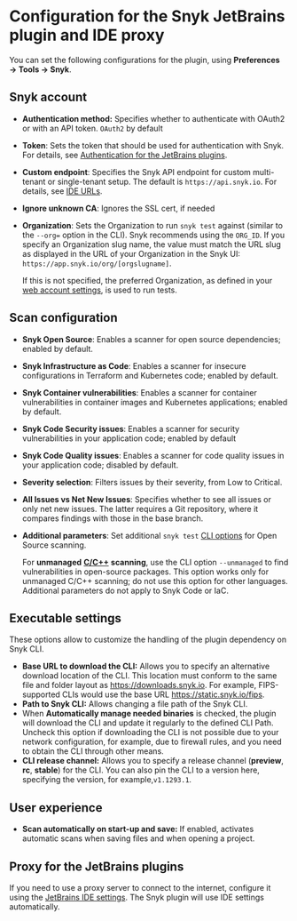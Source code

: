 # Configuration for the Snyk JetBrains plugin and IDE proxy

You can set the following configurations for the plugin, using **Preferences → Tools → Snyk**.

## **Snyk account**

* **Authentication method:** Specifies whether to authenticate with OAuth2 or with an API token. `OAuth2` by default
* **Token**: Sets the token that should be used for authentication with Snyk. For details, see [Authentication for the JetBrains plugins](authentication-for-the-jetbrains-plugins.md).
* **Custom endpoint**: Specifies the Snyk API endpoint for custom multi-tenant or single-tenant setup. The default is `https://api.snyk.io`. For details, see [IDE URLs](../../../working-with-snyk/regional-hosting-and-data-residency.md#ides-urls).
* **Ignore unknown CA**: Ignores the SSL cert, if needed
*   **Organization**: Sets the Organization to run `snyk test` against (similar to the `--org=` option in the CLI). Snyk recommends using the `ORG_ID`. If you specify an Organization slug name, the value must match the URL slug as displayed in the URL of your Organization in the Snyk UI: `https://app.snyk.io/org/[orgslugname]`.

    If this is not specified, the preferred Organization, as defined in your [web account settings](https://app.snyk.io/account), is used to run tests.

## Scan configuration

* **Snyk Open Source**: Enables a scanner for open source dependencies; enabled by default.
* **Snyk Infrastructure as Code**: Enables a scanner for insecure configurations in Terraform and Kubernetes code; enabled by default.
* **Snyk Container vulnerabilities**: Enables a scanner for container vulnerabilities in container images and Kubernetes applications; enabled by default.
* **Snyk Code Security issues**: Enables a scanner for security vulnerabilities in your application code; enabled by default
* **Snyk Code Quality issues**: Enables a scanner for code quality issues in your application code; disabled by default.
* **Severity selection**: Filters issues by their severity, from Low to Critical.
* **All Issues vs Net New Issues**: Specifies whether to see all issues or only net new issues. The latter requires a Git repository, where it compares findings with those in the base branch.
*   **Additional parameters**: Set additional `snyk test` [CLI options](../../../snyk-cli/cli-commands-and-options-summary.md) for Open Source scanning.

    For **unmanaged** [**C/C++**](../../../supported-languages-package-managers-and-frameworks/c-c++/) **scanning**, use the CLI option `--unmanaged` to find vulnerabilities in open-source packages. This option works only for unmanaged C/C++ scanning; do not use this option for other languages. Additional parameters do not apply to Snyk Code or IaC.

## **Executable settings**

These options allow to customize the handling of the plugin dependency on Snyk CLI.&#x20;

* **Base URL to download the CLI:** Allows you to specify an alternative download location of the CLI. This location must conform to the same file and folder layout as https://downloads.snyk.io. For example, FIPS-supported CLIs would use the base URL https://static.snyk.io/fips.
* **Path to Snyk CLI:** Allows changing a file path of the Snyk CLI.
* When **Automatically manage needed binaries** is checked, the plugin will download the CLI and update it regularly to the defined CLI Path. Uncheck this option if downloading the CLI is not possible due to your network configuration, for example, due to firewall rules, and you need to obtain the CLI through other means.
* **CLI release channel:** Allows you to specify a release channel (**preview**, **rc**, **stable**) for the CLI. You can also pin the CLI to a version here, specifying the version, for example,`v1.1293.1`.

## **User experience**

* **Scan automatically on start-up and save:** If enabled, activates automatic scans when saving files and when opening a project.

## Proxy for the JetBrains plugins

If you need to use a proxy server to connect to the internet, configure it using the [JetBrains IDE settings](https://www.jetbrains.com/help/idea/settings-http-proxy.html). The Snyk plugin will use IDE settings automatically.
